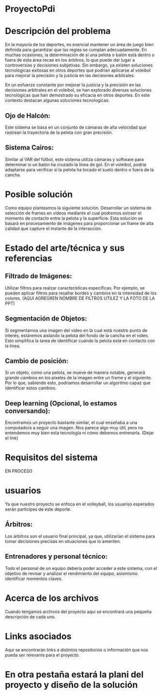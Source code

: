 # ProyectoPdi

# Descripción del problema 
En la mayoría de los deportes, es esencial mantener un área de juego bien definida para garantizar que las reglas se cumplan adecuadamente. En muchas ocasiones, la determinación de si una pelota o balón está dentro o fuera de esta área recae en los árbitros, lo que puede dar lugar a controversias y decisiones subjetivas. Sin embargo, ya existen soluciones tecnológicas exitosas en otros deportes que podrían aplicarse al voleibol para mejorar la precisión y la justicia en las decisiones arbitrales. 

En un esfuerzo constante por mejorar la justicia y la precisión en las decisiones arbitrales en el voleibol, se han explorado diversas soluciones tecnológicas que han demostrado su eficacia en otros deportes. En este contexto destacan algunas soluciones tecnologicas: 

## Ojo de Halcón: 
Este sistema se basa en un conjunto de cámaras de alta velocidad que rastrean la trayectoria de la pelota con gran precisión. 

## Sistema Cairos: 
Similar al VAR del fútbol, este sistema utiliza cámaras y software para determinar si un balón ha cruzado la línea de gol. En el voleibol, podría adaptarse para verificar si la pelota ha tocado el suelo dentro o fuera de la cancha.


# Posible solución
Como equipo planteamos la siguiente solución. Desarrollar un sistema de selección de frames en videos mediante el cual podremos extraer el momento de contacto entre la pelota y la superficie. Esta solución se basará en procesamiento de imágenes para proporcionar un frame de alta calidad que capture el instante de la interacción.

# Estado del arte/técnica y sus referencias
## Filtrado de Imágenes:
Utilizar filtros para realzar características específicas. Por ejemplo, se pueden aplicar filtros para resaltar bordes y cambios en la intensidad de los colores. (AQUI AGREGREN NOMBRE DE FILTROS UTILEZ Y LA FOTO DE LA PPT)

## Segmentación de Objetos: 
Si segmentamos una imagen del video en la cual está nuestro punto de interés, estaremos aislando la pelota del fondo de la cancha en el video. Esto simplifica la tarea de identificar cuándo la pelota está en contacto con la línea.

## Cambio de posición:
Si un objeto, como una pelota, se mueve de manera notable, generará grande cambios en los píxeles de la imagen entre un frame y el siguiente. Por lo que, sabiendo esto, podriamos desarrollar un algoritmo capaz que identificar estos cambios.

## Deep learning (Opcional, lo estamos conversando):
Encontramos un proyecto bastante similar, el cual enseñaba a una computadora a seguir una imagen. Nos parece algo muy útil, pero no entendemos muy bien esta tecnología ni cómo debemos entrenarla. (Dejar el link)


# Requisitos del sistema 
EN PROCESO

# usuarios
Ya que nuestro proyecto se enfoca en el volleyball, los usuariso esperados serán participes de este deporte. 

## Árbitros:
Los árbitros son el usuario final principal, ya que, utilizarían el sistema para tomar decisiones precisas en situaciones que lo ameriten.

## Entrenadores y personal técnico: 
Todo el personal de un equipo debería poder acceder a este sistema, con el objetivo de revisar y analizar el rendimiento del equipo, asismismo identificar momentos claves. 

# Acerca de los archivos
Cuando tengamos archivos del proyecto aqui se encontrará una pequeña descripción de cada uno.

# Links asociados
Aquí se encontrarán links a distintos repositorios o información que nos pueda ser relevante para el proyecto. 

# En otra pestaña estará la plani del proyecto y diseño de la solución
